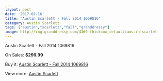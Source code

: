 ```yaml
---
layout: post
date: '2017-02-16'
title: "Austin Scarlett - Fall 2014 1069816"
category: Austin Scarlett
tags: ["austin","scarlett","fall","granddressy"]
image: http://img.granddressy.com/4369-thickbox_default/austin-scarlett-fall-2014-1069816.jpg
---
```

Austin Scarlett - Fall 2014 1069816

On Sales: **$296.99**
<a href="https://www.granddressy.com/en/austin-scarlett/3722-austin-scarlett-fall-2014-1069816.html"><amp-img layout="responsive" width="600" height="600" src="//img.granddressy.com/4369-thickbox_default/austin-scarlett-fall-2014-1069816.jpg" alt="Austin Scarlett - Fall 2014 1069816 0" /></a>

Buy it: [Austin Scarlett - Fall 2014 1069816](https://www.granddressy.com/en/austin-scarlett/3722-austin-scarlett-fall-2014-1069816.html "Austin Scarlett - Fall 2014 1069816")

View more: [Austin Scarlett](https://www.granddressy.com/en/99-austin-scarlett "Austin Scarlett")